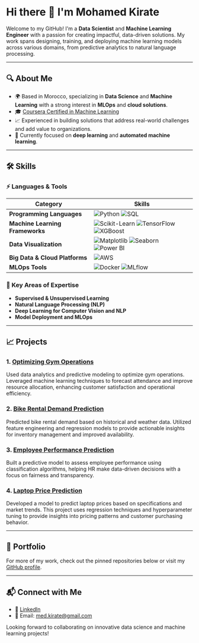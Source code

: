 # Hi there 👋 I'm Mohamed Kirate

Welcome to my GitHub! I'm a **Data Scientist** and **Machine Learning Engineer** with a passion for creating impactful, data-driven solutions. My work spans designing, training, and deploying machine learning models across various domains, from predictive analytics to natural language processing.

---

## 🔍 About Me
- 🌍 Based in Morocco, specializing in **Data Science** and **Machine Learning** with a strong interest in **MLOps** and **cloud solutions**.
- 🎓 [Coursera Certified in Machine Learning](https://www.coursera.org/account/accomplishments/specialization/Y7X56HPMHUCZ)
- 📈 Experienced in building solutions that address real-world challenges and add value to organizations.
- 🌱 Currently focused on **deep learning** and **automated machine learning**.

---

## 🛠️ Skills

### ⚡ Languages & Tools

| **Category**                | **Skills**                                                                                                                                                 |
|-----------------------------|-----------------------------------------------------------------------------------------------------------------------------------------------------------|
| **Programming Languages**   | ![Python](https://img.shields.io/badge/Python-%233776AB.svg?style=flat-square&logo=python&logoColor=white) ![SQL](https://img.shields.io/badge/SQL-%2300A98F.svg?style=flat-square&logo=postgresql&logoColor=white) |
| **Machine Learning Frameworks** | ![Scikit-Learn](https://img.shields.io/badge/Scikit--Learn-%23F7931E.svg?style=flat-square&logo=scikit-learn&logoColor=white) ![TensorFlow](https://img.shields.io/badge/TensorFlow-%23FF6F00.svg?style=flat-square&logo=tensorflow&logoColor=white) ![XGBoost](https://img.shields.io/badge/XGBoost-%23EA542F.svg?style=flat-square&logo=xgboost&logoColor=white) |
| **Data Visualization**      | ![Matplotlib](https://img.shields.io/badge/Matplotlib-%23F2B63C.svg?style=flat-square&logo=python&logoColor=white) ![Seaborn](https://img.shields.io/badge/Seaborn-%236F83C0.svg?style=flat-square&logo=python&logoColor=white) ![Power BI](https://img.shields.io/badge/Power%20BI-%23F2C811.svg?style=flat-square&logo=power-bi&logoColor=black) |
| **Big Data & Cloud Platforms** | ![AWS](https://img.shields.io/badge/AWS-%23FF9900.svg?style=flat-square&logo=amazon-aws&logoColor=white)                                                                 |
| **MLOps Tools**             | ![Docker](https://img.shields.io/badge/Docker-%232496ED.svg?style=flat-square&logo=docker&logoColor=white) ![MLflow](https://img.shields.io/badge/MLflow-%23062D69.svg?style=flat-square&logo=mlflow&logoColor=white) |

### 🌟 Key Areas of Expertise

- **Supervised & Unsupervised Learning**
- **Natural Language Processing (NLP)**
- **Deep Learning for Computer Vision and NLP**
- **Model Deployment and MLOps**


---

## 📈 Projects

### 1. [Optimizing Gym Operations](https://github.com/MohamedKirate/Optimizing-Gym-Operations)
Used data analytics and predictive modeling to optimize gym operations. Leveraged machine learning techniques to forecast attendance and improve resource allocation, enhancing customer satisfaction and operational efficiency.

### 2. [Bike Rental Demand Prediction](https://github.com/MohamedKirate/bikes-rent-data-science)
Predicted bike rental demand based on historical and weather data. Utilized feature engineering and regression models to provide actionable insights for inventory management and improved availability.

### 3. [Employee Performance Prediction](https://github.com/MohamedKirate/Employee_Performance_Predict)
Built a predictive model to assess employee performance using classification algorithms, helping HR make data-driven decisions with a focus on fairness and transparency.

### 4. [Laptop Price Prediction](https://github.com/MohamedKirate/laptop_price)
Developed a model to predict laptop prices based on specifications and market trends. This project uses regression techniques and hyperparameter tuning to provide insights into pricing patterns and customer purchasing behavior.

---

## 📂 Portfolio

For more of my work, check out the pinned repositories below or visit my [GitHub profile](https://github.com/MohamedKirate).

---

## 📬 Connect with Me
- 💼 [LinkedIn](https://www.linkedin.com/in/mohamed-kirate/)
- 📧 Email: [med.kirate@gmail.com](mailto:med.kirate@gmail.com)

Looking forward to collaborating on innovative data science and machine learning projects!
